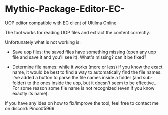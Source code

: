 # Mythic-Package-Editor-EC-
UOP editor compatible with EC client of Ultilma Online

The tool works for reading UOP files and extract the content correctly.

Unfortunately what is not working is:

- Save uop files: the saved files have something missing (open any uop file and save it and you'll see it). What's missing? can it be fixed?

- Determine file names: while it works (more or less) if you know the exact name, it would be best to find a way to automatically find the file names. 
I've added a button to parse the file names inside a folder (and sub-folder) to the ones inside the uop, but it doesn't seem to be effective...
For some reason some file name is not recognized (even if you know exactly its name).


If you have any idea on how to fix/improve the tool, feel free to contact me on discord: Pinco#5969
